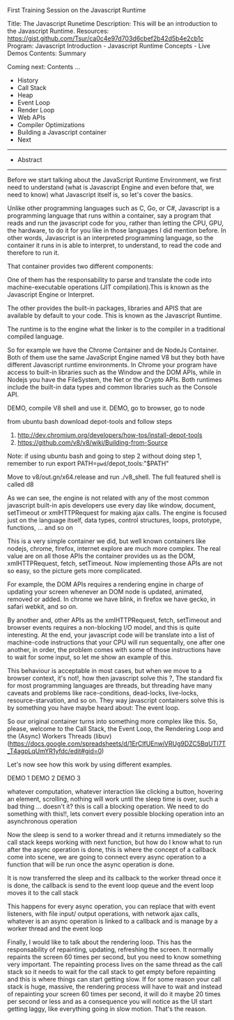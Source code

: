 First Training Session on the Javascript Runtime

Title: The Javascript Runetime
Description: This will be an introduction to the Javascript Runtime.
Resources: https://gist.github.com/Tsur/ca0c4e97d703d6cbef2b42d5b4e2cb1c
Program: Javascript Introduction - Javascript Runtime Concepts - Live Demos
Contents: Summary

Coming next: Contents ...

* History
* Call Stack
* Heap
* Event Loop
* Render Loop
* Web APIs
* Compiler Optimizations
* Building a Javascript container
* Next

--------------------------------------------------------------------------------
- Abstract
--------------------------------------------------------------------------------

Before we start talking about the JavaScript Runtime Environment, we first need to understand (what is Javascript Engine and even before that, we need to know) what Javascript itself is, so let's cover the basics.

Unlike other programming languages such as C, Go, or C#, Javascript is a programming language that runs within a container, say a program that reads and run the javascript code for you, rather than letting the CPU, GPU, the hardware, to do it for you like in those languages I did mention before. In other words, Javascript is an interpreted programming language, so the container it runs in is able to interpret, to understand, to read the code and therefore to run it.

That container provides two different components:

One of them has the responsability to parse and translate the code into machine-executable operations (JIT compilation).This is known as the Javascript Engine or Interpret.

The other provides the built-in packages, libraries and APIS that are available by default to your code. This is known as the Javascript Runtime.

The runtime is to the engine what the linker is to the compiler in a traditional compiled language.

So for example we have the Chrome Container and de NodeJs Container. Both of them use the same JavaScript Engine named V8 but they both have different Javascript runtime environments. In Chrome your program have access to built-in libraries such as the Window and the DOM APIs, while in Nodejs you have the FileSystem, the Net or the Crypto APIs. Both runtimes include the built-in data types and common libraries such as the Console API.

DEMO, compile V8 shell and use it.
DEMO, go to browser, go to node

from ubuntu bash download depot-tools and follow steps
1) http://dev.chromium.org/developers/how-tos/install-depot-tools
2) https://github.com/v8/v8/wiki/Building-from-Source

Note: if using ubuntu bash and going to step 2 without doing step 1, remember to run
export PATH=`pwd`/depot_tools:"$PATH"

Move to v8/out.gn/x64.release and run ./v8_shell.
The full featured shell is called d8

As we can see, the engine is not related with any of the most common javascript built-in apis developers use every day like window, document, setTimeout or xmlHTTPRequest for making ajax calls. The engine is focused just on the language itself, data types, control structures, loops, prototype, functions, ... and so on

This is a very simple container we did, but well known containers like nodejs, chrome, firefox, internet explore are much more complex. The real value are on all those APIs the container provides us as the DOM, xmlHTTPRequest, fetch, setTimeout. Now implementing those APIs are not so easy, so the picture gets more complicated.

For example, the DOM APIs requires a rendering engine in charge of updating your screen whenever an DOM node is updated, animated, removed or added. In chrome we have blink, in firefox we have gecko, in safari webkit, and so on.

By another and, other APIs as the xmlHTTPRequest, fetch, setTimeout and browser events requires a non-blocking I/O model, and this is quite interesting. At the end, your javascript code will be translate into a list of machine-code instructions that your CPU will run sequentally, one after one another, in order, the problem comes with some of those instructions have to wait for some input, so let me show an example of this.

This behaviour is acceptable in most cases, but when we move to a browser context, it's not!, how then javascript solve this ?, The standard fix for most programming languages are threads, but threading have many caveats and problems like race-conditions, dead-locks, live-locks, resource-starvation, and so on. They way javascript containers solve this is by something you have maybe heard about: The event loop.


So our original container turns into something more complex like this.
So, please, welcome to the Call Stack, the Event Loop, the Rendering Loop and the (Async) Workers Threads (libuv) (https://docs.google.com/spreadsheets/d/1ErClfUEnwiVRUg9DZC5BqUTI7T_T4agpLqUmYR1yfdc/edit#gid=0)

Let's now see how this work by using different examples.

DEMO 1
DEMO 2
DEMO 3

whatever computation, whatever interaction like clicking a button, hovering an element, scrolling, nothing will work until the sleep time is over, such a bad thing ... doesn't it? this is call a blocking operation. We need to do something with this!!, lets convert every possible blocking operation into an asynchronous operation

Now the sleep is send to a worker thread and it returns immediately so the call stack keeps working with next function, but how do I know what to run after the async operation is done, this is where the concept of a callback come into scene, we are going to connect every async operation to a function that will be run once the async operation is done.

It is now transferred the sleep and its callback to the worker thread once it is done, the callback is send to the event loop queue and the event loop moves it to the call stack

This happens for every async operation, you can replace that with event listeners, with file input/ output operations, with network ajax calls, whatever is an async operation is linked to a callback and is manage by a worker thread and the event loop

Finally, I would like to talk about the rendering loop. This has the responsability of repainting, updating, refreshing the screen. It normally repaints the screen 60 times per second, but you need to know something very important. The repainting process lives on the same thread as the call stack so it needs to wait for the call stack to get empty before repainting and this is where things can start getting slow. If for some reason your call stack is huge, massive, the rendering process will have to wait and instead of repainting your screen 60 times per second, it will do it maybe 20 times per second or less and as a consequence you will notice as the UI start getting laggy, like everything going in slow motion. That's the reason.
